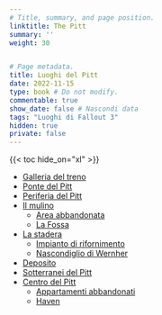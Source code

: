 ```yaml
---
# Title, summary, and page position.
linktitle: The Pitt
summary: ''
weight: 30


# Page metadata.
title: Luoghi del Pitt 
date: 2022-11-15
type: book # Do not modify.
commentable: true
show_date: false # Nascondi data
tags: "Luoghi di Fallout 3"
hidden: true
private: false
---
```




{{< toc hide_on="xl" >}}

<div class="fo3">


- [Galleria del treno](../galleria-del-treno)
- [Ponte del Pitt](../ponte-del-pitt)
- [Periferia del Pitt](../periferia-del-pitt)
- [Il mulino](../il-mulino)
  - [Area abbandonata](../area-abbandonata)
  - [La Fossa](../la-fossa)
- [La stadera](../la-stadera)
  - [Impianto di rifornimento](../impianto-di-rifornimento)
  - [Nascondiglio di Wernher](../nascondiglio-di-wernher)
- [Deposito](../deposito)
- [Sotterranei del Pitt](../sotterranei-del-pitt)
- [Centro del Pitt](../centro-del-pitt)
  - [Appartamenti abbandonati](../appartamenti-abbandonati)
  - [Haven](../haven)

</div>